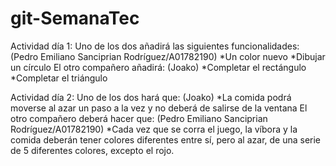 # git-SemanaTec
Actividad día 1:
Uno de los dos añadirá las siguientes funcionalidades:(Pedro Emiliano Sanciprian Rodríguez/A01782190) 
      *Un color nuevo 
      *Dibujar un círculo 
El otro compañero añadirá: (Joako)
      *Completar el rectángulo
      *Completar el triángulo


Actividad día 2:
Uno de los dos hará que: (Joako)
          *La comida podrá moverse al azar un paso a la vez y no deberá de salirse de la ventana
El otro compañero deberá hacer que: (Pedro Emiliano Sanciprian Rodríguez/A01782190)
          *Cada vez que se corra el juego, la víbora y la comida deberán tener colores diferentes entre sí, pero al azar, de una serie de 5 diferentes colores, excepto el rojo.
